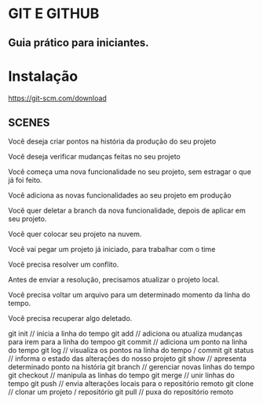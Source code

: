 # GIT E GITHUB
## Guia prático para iniciantes.

# Instalação
 https://git-scm.com/download

## SCENES
 Você deseja criar pontos na história da produção do seu projeto

 Você deseja verificar mudanças feitas no seu projeto

 Você começa uma nova funcionalidade no seu projeto, sem estragar o que já foi feito.

 Você adiciona as novas funcionalidades ao seu projeto em produção

 Você quer deletar a branch da nova funcionalidade, depois de aplicar em seu projeto.

 Você quer colocar seu projeto na nuvem.

 Você vai pegar um projeto já iniciado, para trabalhar com o time

 Você precisa resolver um conflito.

 Antes de enviar a resolução, precisamos atualizar o projeto local.

 Você precisa voltar um arquivo para um determinado momento da linha do tempo.

 Você precisa recuperar algo deletado.

git init // inicia a linha do tempo
git add // adiciona ou atualiza mudanças para irem para a linha do tempoo
git commit // adiciona um ponto na linha do tempo
git log // visualiza os pontos na linha do tempo / commit
git status // informa o estado das alterações do nosso projeto
git show // apresenta determinado ponto na história
git branch // gerenciar novas linhas do tempo
git checkout // manipula as linhas do tempo
git merge // unir linhas do tempo
git push // envia alterações locais para o repositório remoto
git clone // clonar um projeto / repositório
git pull // puxa do repositório remoto